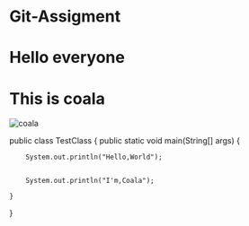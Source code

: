 # Git-Assigment

# Hello everyone

# This is coala

![coala](https://user-images.githubusercontent.com/94376325/161374041-4fb19450-e6b7-4d9d-aa3b-69a187b2b9fb.jpeg)





public class TestClass {
    public static void main(String[] args) {
    
        System.out.println("Hello,World");
        
        
        System.out.println("I'm,Coala");

    }
}
